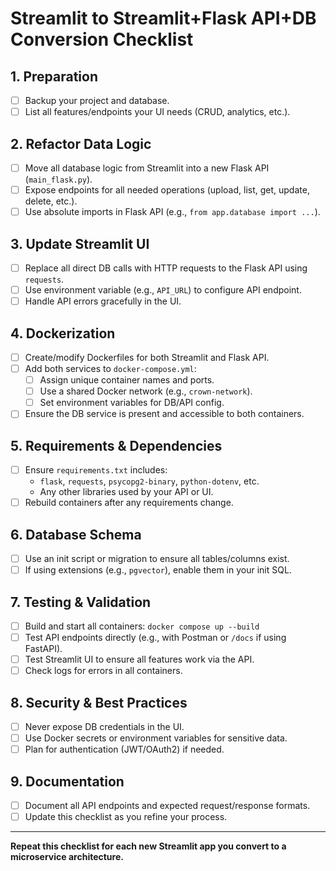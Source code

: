 # Streamlit to Streamlit+Flask API+DB Conversion Checklist

## 1. Preparation
- [ ] Backup your project and database.
- [ ] List all features/endpoints your UI needs (CRUD, analytics, etc.).

## 2. Refactor Data Logic
- [ ] Move all database logic from Streamlit into a new Flask API (`main_flask.py`).
- [ ] Expose endpoints for all needed operations (upload, list, get, update, delete, etc.).
- [ ] Use absolute imports in Flask API (e.g., `from app.database import ...`).

## 3. Update Streamlit UI
- [ ] Replace all direct DB calls with HTTP requests to the Flask API using `requests`.
- [ ] Use environment variable (e.g., `API_URL`) to configure API endpoint.
- [ ] Handle API errors gracefully in the UI.

## 4. Dockerization
- [ ] Create/modify Dockerfiles for both Streamlit and Flask API.
- [ ] Add both services to `docker-compose.yml`:
    - [ ] Assign unique container names and ports.
    - [ ] Use a shared Docker network (e.g., `crown-network`).
    - [ ] Set environment variables for DB/API config.
- [ ] Ensure the DB service is present and accessible to both containers.

## 5. Requirements & Dependencies
- [ ] Ensure `requirements.txt` includes:
    - `flask`, `requests`, `psycopg2-binary`, `python-dotenv`, etc.
    - Any other libraries used by your API or UI.
- [ ] Rebuild containers after any requirements change.

## 6. Database Schema
- [ ] Use an init script or migration to ensure all tables/columns exist.
- [ ] If using extensions (e.g., `pgvector`), enable them in your init SQL.

## 7. Testing & Validation
- [ ] Build and start all containers: `docker compose up --build`
- [ ] Test API endpoints directly (e.g., with Postman or `/docs` if using FastAPI).
- [ ] Test Streamlit UI to ensure all features work via the API.
- [ ] Check logs for errors in all containers.

## 8. Security & Best Practices
- [ ] Never expose DB credentials in the UI.
- [ ] Use Docker secrets or environment variables for sensitive data.
- [ ] Plan for authentication (JWT/OAuth2) if needed.

## 9. Documentation
- [ ] Document all API endpoints and expected request/response formats.
- [ ] Update this checklist as you refine your process.

---

**Repeat this checklist for each new Streamlit app you convert to a microservice architecture.**
